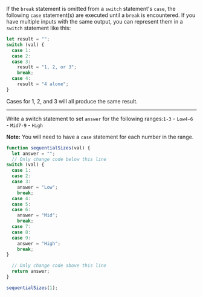 If the `break` statement is omitted from a `switch` statement's `case`, the following `case` statement(s) are executed until a `break` is encountered. If you have multiple inputs with the same output, you can represent them in a `switch` statement like this:

```jsx
let result = "";
switch (val) {
  case 1:
  case 2:
  case 3:
    result = "1, 2, or 3";
    break;
  case 4:
    result = "4 alone";
}
```

Cases for 1, 2, and 3 will all produce the same result.

---

Write a switch statement to set `answer` for the following ranges:`1-3` - `Low4-6` - `Mid7-9` - `High`

**Note:** You will need to have a `case` statement for each number in the range.

```jsx
function sequentialSizes(val) {
  let answer = "";
  // Only change code below this line
switch (val) {
  case 1:
  case 2:
  case 3:
    answer = "Low";
    break;
  case 4:
  case 5:
  case 6:
    answer = "Mid";
    break;
  case 7:
  case 8:
  case 9:
    answer = "High";
    break;
}

  // Only change code above this line
  return answer;
}

sequentialSizes(1);
```
